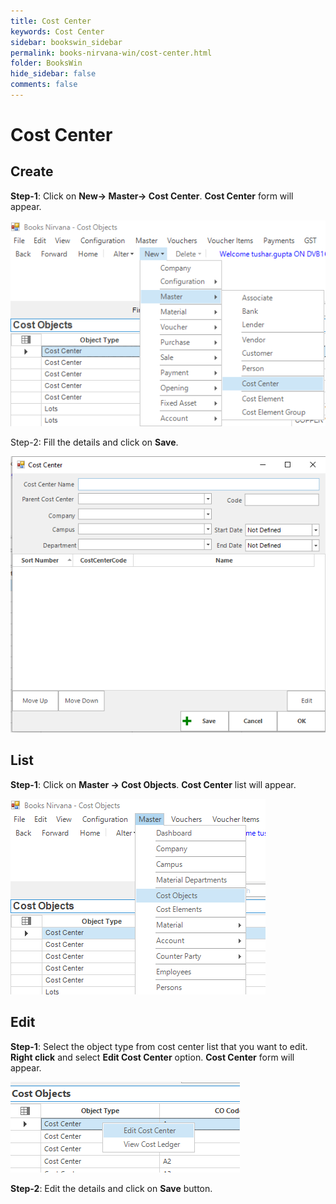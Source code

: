 ```yaml
---
title: Cost Center
keywords: Cost Center
sidebar: bookswin_sidebar
permalink: books-nirvana-win/cost-center.html
folder: BooksWin
hide_sidebar: false
comments: false
---
```


# Cost Center

## Create

**Step-1**: Click on **New-> Master-> Cost Center**. **Cost Center** form will appear.

![](/images/CostCenterSelectMenu.png)

Step-2: Fill the details and click on **Save**.

![](/images/CostCenterSelectForm.png)


## List 

**Step-1**: Click on **Master -> Cost Objects**. **Cost Center** list will appear.

![](/images/CostCenterList.png)


## Edit

**Step-1**: Select the object type from cost center list that you want to edit. **Right click** and select **Edit Cost Center** option. **Cost Center** form will appear.

![](/images/CostCenterEdit.png)

**Step-2**: Edit the details and click on **Save** button.